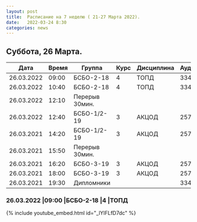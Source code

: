 ```yaml
---
layout: post
title:  Расписание на 7 неделю ( 21-27 Марта 2022).
date:   2022-03-24 8:30
categories: news
---
```


## Суббота, 26 Марта.

| Дата          | Время   | Группа        | Курс | Дисциплина  | Аудитория | Материалы |
| ------------- | ------- | ------------- | ---- | ----------- | --------- | --------- |
|26.03.2022     |09:00    |БСБО-2-18      |4     |ТОПД         |   334     |           |
|26.03.2022     |10:40    |БСБО-2-18      |4     |ТОПД         |   334     |           |
|26.03.2022     |12:10    |Перерыв 30мин. |      |             |           |           |
|26.03.2022     |12:40    |БСБО-1/2-19    |3     |АКЦОД        |   257     |           |
|26.03.2021     |14:20    |БСБО-1/2-19    |3     |АКЦОД        |   257     |           |
|26.03.2021     |15:50    |Перерыв 30мин. |      |             |           |           |
|26.03.2021     |16:20    |БСБО-3-19      |3     |АКЦОД        |   257     |           |
|26.03.2021     |18:00    |БСБО-3-19      |3     |АКЦОД        |   257     |           |
|26.03.2021     |19:30    |Дипломники     |      |             |   334     |           |

### 26.03.2022     |09:00    |БСБО-2-18      |4     |ТОПД
{% include youtube_embed.html id="_lYlFLfD7dc" %}

